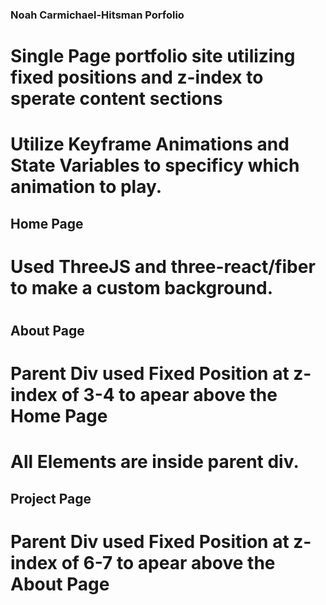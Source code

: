 ### Noah Carmichael-Hitsman Porfolio

# Single Page portfolio site utilizing fixed positions and z-index to sperate content sections

# Utilize Keyframe Animations and State Variables to specificy which animation to play.

## Home Page

# Used ThreeJS and three-react/fiber to make a custom background.

#

## About Page

# Parent Div used Fixed Position at z-index of 3-4 to apear above the Home Page

# All Elements are inside parent div.

## Project Page

# Parent Div used Fixed Position at z-index of 6-7 to apear above the About Page
